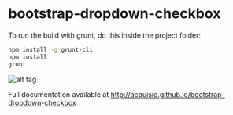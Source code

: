 bootstrap-dropdown-checkbox
===========================

To run the build with grunt, do this inside the project folder:

```bash
npm install -g grunt-cli
npm install
grunt
```

![alt tag](http://acquisio.github.io/bootstrap-dropdown-checkbox/images/dbc_desc.png)

Full documentation available at http://acquisio.github.io/bootstrap-dropdown-checkbox
